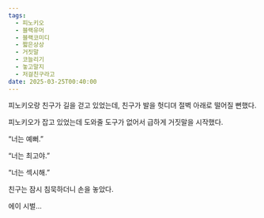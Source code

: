 ```yaml
---
tags:
  - 피노키오
  - 블랙유머
  - 블랙코미디
  - 짧은상상
  - 거짓말
  - 코늘리기
  - 놓고말지
  - 저걸친구라고
date: 2025-03-25T00:40:00
---
```

피노키오랑 친구가 길을 걷고 있었는데, 친구가 발을 헛디뎌 절벽 아래로 떨어질 뻔했다. 

피노키오가 잡고 있었는데 도와줄 도구가 없어서 급하게 거짓말을 시작했다.

  

“너는 예뻐.”

“너는 최고야.”

“너는 섹시해.”

  

친구는 잠시 침묵하더니 손을 놓았다.

에이 시벌…
